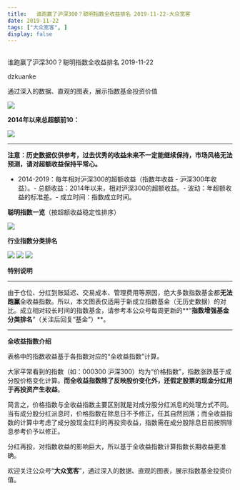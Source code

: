 ```yaml
---
title:   谁跑赢了沪深300？聪明指数全收益排名 2019-11-22-大众宽客
date: 2019-11-22
tags: ["大众宽客", ]
display: false
---
```



## 



谁跑赢了沪深300？聪明指数全收益排名 2019-11-22




dzkuanke




通过深入的数据、直观的图表，展示指数基金投资价值


<img class="rich_pages js_insertlocalimg" data-ratio="0.5427350427350427" data-s="300,640" src="https://mmbiz.qpic.cn/mmbiz_png/PKw3FQPmhIhoJTcuH9sGTNEVsFxurQic59m40Gib7VVyXsHojA91usrwUd9EtbZ4f243dslerby9dvPph7wHeAgw/640?wx_fmt=png" data-type="png" data-w="936" style=""/>

**2014年以来总超额前10：**

**<img class="rich_pages js_insertlocalimg" data-ratio="0.5567685589519651" data-s="300,640" src="https://mmbiz.qpic.cn/mmbiz_png/PKw3FQPmhIhoJTcuH9sGTNEVsFxurQic5gevPj4aibtibFFsSktlIkgpVKKq7LnxDNupYr4IgZWBvh3JYl44xagyA/640?wx_fmt=png" data-type="png" data-w="916" style="letter-spacing: 0.544px;text-align: center;white-space: normal;background-color: rgb(255, 255, 255);"/>**

****

**注意：历史数据仅供参考，过去优秀的收益未来不一定能继续保持，市场风格无法预测，请对超额收益保持平常心。**
- 2014-2019：每年相对沪深300的超额收益（指数年收益 - 沪深300年收益）。- 总额收益：2014年以来，相对沪深300的超额收益。- 波动：年超额收益的标准差。- 成立时间：指数成立时间。




**聪明指数一览**（按超额收益稳定性排序）

<img class="rich_pages js_insertlocalimg" data-ratio="1.4180672268907564" data-s="300,640" src="https://mmbiz.qpic.cn/mmbiz_png/PKw3FQPmhIhoJTcuH9sGTNEVsFxurQic5PKicCu7ZDib8uGSrnRZ2HQjHI2dkH2clYzCFmKWIeJB8JjibxTxyDshBQ/640?wx_fmt=png" data-type="png" data-w="952" style=""/>





**行业指数分类排名**

<img class="rich_pages js_insertlocalimg" data-ratio="1.0570264765784114" data-s="300,640" src="https://mmbiz.qpic.cn/mmbiz_png/PKw3FQPmhIhoJTcuH9sGTNEVsFxurQic5Ev3kekynPr6iagFaVP9icDDZO4VEAnp7c9cHxZuhdhAmHQ3wa3ZLBRUw/640?wx_fmt=png" data-type="png" data-w="982" style=""/>



<img class="rich_pages js_insertlocalimg" data-ratio="0.679324894514768" data-s="300,640" src="https://mmbiz.qpic.cn/mmbiz_png/PKw3FQPmhIhoJTcuH9sGTNEVsFxurQic5CicA3gCicIIyFc6xRlLwLpmibe0aicVjHINMTvjicUibv9Yehpojwicynib8og/640?wx_fmt=png" data-type="png" data-w="948" style=""/>



<img class="rich_pages js_insertlocalimg" data-ratio="0.7350427350427351" data-s="300,640" src="https://mmbiz.qpic.cn/mmbiz_png/PKw3FQPmhIhoJTcuH9sGTNEVsFxurQic5sTuwrhRnicQQScNz82gIzeAlibjB1Tn3ggIHw0kNU2T6OO4icY37aX5pA/640?wx_fmt=png" data-type="png" data-w="936" style=""/>



**特别说明**

****

由于仓位、分红到账延迟、交易成本、管理费用等原因，绝大多数指数基金都**无法跑赢**全收益指数。所以，本文图表仅适用于新成立指数基金（无历史数据）的对比。成立相对较长时间的指数基金，请参考本公众号每周更新的**“****指数增强基金分类排名****”（关注后回复“基金”）**。



****

**全收益指数介绍**



表格中的指数收益基于各指数对应的“全收益指数”计算。



大家平常看到的指数（如：000300 沪深300）均为“价格指数”，指数涨跌基于成分股价格变化计算。**而全收益指数除了反映股价变化外，还假定股票的现金分红用于再投资产生收益**。



简言之，价格指数与全收益指数主要区别就是对成分股分红派息的处理方式不同。当有成分股分红派息时，价格指数在除息日不予修正，任其自然回落；而全收益指数的计算中考虑了成分股现金红利的再投资收益，指数需在成分股除息日前按照除息参考价予以修正。



分红再投，对指数收益的影响巨大，所以基于全收益指数计算指数长期收益更准确。





欢迎关注公众号“**大众宽客**”，通过深入的数据、直观的图表，展示指数基金投资价值。